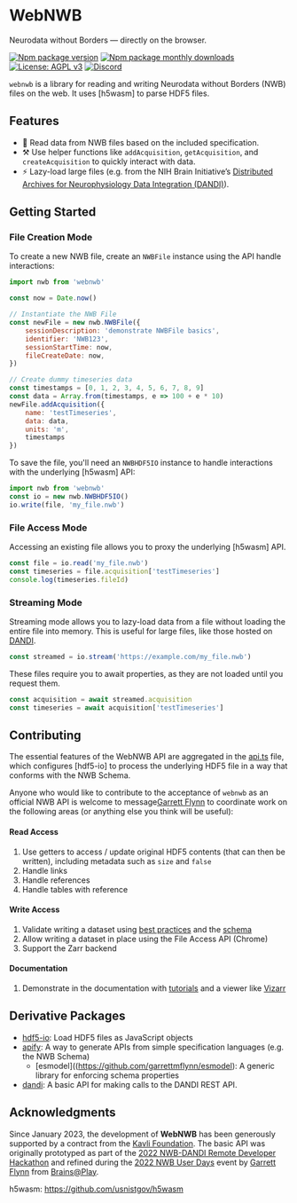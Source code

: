 # WebNWB
Neurodata without Borders — directly on the browser.

[![Npm package version](https://badgen.net/npm/v/webnwb)](https://npmjs.com/package/webnwb)
[![Npm package monthly downloads](https://badgen.net/npm/dm/webnwb)](https://npmjs.ccom/package/webnwb)
[![License: AGPL v3](https://img.shields.io/badge/license-AGPL_v3-blue.svg)](https://www.gnu.org/licenses/agpl-3.0)
[![Discord](https://img.shields.io/badge/community-discord-7289da.svg?sanitize=true)](https://discord.gg/CDxskSh9ZB)


`webnwb` is a library for reading and writing Neurodata without Borders (NWB) files on the web. It uses [h5wasm] to parse HDF5 files.

## Features
- 🔬 Read data from NWB files based on the included specification.
- ⚒️ Use helper functions like `addAcquisition`, `getAcquisition`, and `createAcquisition` to quickly interact with data.
- ⚡ Lazy-load large files (e.g. from the NIH Brain Initiative’s [Distributed Archives for Neurophysiology Data Integration (DANDI)](https://gui.dandiarchive.org/#/)).

## Getting Started
### File Creation Mode
To create a new NWB file, create an `NWBFile` instance using the API handle interactions: 
```javascript
import nwb from 'webnwb'

const now = Date.now()

// Instantiate the NWB File
const newFile = new nwb.NWBFile({
    sessionDescription: 'demonstrate NWBFile basics',
    identifier: 'NWB123',
    sessionStartTime: now,
    fileCreateDate: now,
})

// Create dummy timeseries data
const timestamps = [0, 1, 2, 3, 4, 5, 6, 7, 8, 9]
const data = Array.from(timestamps, e => 100 + e * 10)
newFile.addAcquisition({
    name: 'testTimeseries', 
    data: data, 
    units: 'm',
    timestamps
})
```

To save the file, you'll need an `NWBHDF5IO` instance to handle interactions with the underlying [h5wasm] API:
```javascript
import nwb from 'webnwb'
const io = new nwb.NWBHDF5IO()
io.write(file, 'my_file.nwb')
```

### File Access Mode
Accessing an existing file allows you to proxy the underlying [h5wasm] API.

```javascript
const file = io.read('my_file.nwb')
const timeseries = file.acquisition['testTimeseries']
console.log(timeseries.fileId)
```

### Streaming Mode
Streaming mode allows you to lazy-load data from a file without loading the entire file into memory. This is useful for large files, like those hosted on [DANDI](https://gui.dandiarchive.org/#/).

```javascript
const streamed = io.stream('https://example.com/my_file.nwb')
```

These files require you to await properties, as they are not loaded until you request them.

```javascript
const acquisition = await streamed.acquisition
const timeseries = await acquisition['testTimeseries']
```

## Contributing
The essential features of the WebNWB API are aggregated in the [api.ts](./src/api.ts) file, which configures [hdf5-io] to process the underlying HDF5 file in a way that conforms with the NWB Schema.

Anyone who would like to contribute to the acceptance of `webnwb` as an official NWB API is welcome to message[Garrett Flynn](mailto:garrettmflynn@gmail) to coordinate work on the following areas (or anything else you think will be useful):

#### Read Access
1. Use getters to access / update original HDF5 contents (that can then be written), including metadata such as `size` and `false`
2. Handle links
3. Handle references
4. Handle tables with reference

#### Write Access
1. Validate writing a dataset using [best practices](https://www.nwb.org/best-practices/) and the [schema](https://nwb-schema.readthedocs.io/en/latest/format_description.html#nwbcontainer-nwbdata-nwbdatainterface-base-neurodata-types-for-containers-and-datasets)
2. Allow writing a dataset in place using the File Access API (Chrome)
3. Support the Zarr backend

#### Documentation
1. Demonstrate in the documentation with [tutorials](https://pynwb.readthedocs.io/en/latest/tutorials/general/scratch.html#raw-data) and a viewer like [Vizarr](https://github.com/hms-dbmi/vizarr)

## Derivative Packages
- [hdf5-io](https://github.com/garrettmflynn/hdf5-io): Load HDF5 files as JavaScript objects
- [apify](./src/apify/index.ts): A way to generate APIs from simple specification languages (e.g. the NWB Schema)
    - [esmodel]((https://github.com/garrettmflynn/esmodel): A generic library for enforcing schema properties
- [dandi](./src/dandi/index.ts): A basic API for making calls to the DANDI REST API.

## Acknowledgments
Since January 2023, the development of **WebNWB** has been generously supported by a contract from the [Kavli Foundation](https://kavlifoundation.org/). The basic API was originally prototyped as part of the [2022 NWB-DANDI Remote Developer Hackathon](https://neurodatawithoutborders.github.io/nwb_hackathons/HCK12_2022_Remote/) and refined during the [2022 NWB User Days](https://neurodatawithoutborders.github.io/nwb_hackathons/HCK13_2022_Janelia/) event by [Garrett Flynn](https://github.com/garrettmflynn) from [Brains@Play](https://github.com/brainsatplay).


h5wasm: https://github.com/usnistgov/h5wasm